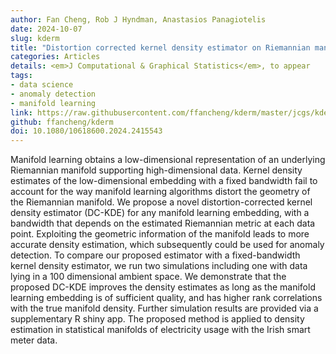 ```yaml
---
author: Fan Cheng, Rob J Hyndman, Anastasios Panagiotelis
date: 2024-10-07
slug: kderm
title: "Distortion corrected kernel density estimator on Riemannian manifolds"
categories: Articles
details: <em>J Computational & Graphical Statistics</em>, to appear
tags:
- data science
- anomaly detection
- manifold learning
link: https://raw.githubusercontent.com/ffancheng/kderm/master/jcgs/kderm_jcgs.pdf
github: ffancheng/kderm
doi: 10.1080/10618600.2024.2415543
---
```


Manifold learning obtains a low-dimensional representation of an underlying Riemannian manifold supporting high-dimensional data. Kernel density estimates of the low-dimensional embedding with a fixed bandwidth fail to account for the way manifold learning algorithms distort the geometry of the Riemannian manifold. We propose a novel distortion-corrected kernel density estimator (DC-KDE) for any manifold learning embedding, with a bandwidth that depends on the estimated Riemannian metric at each data point. Exploiting the geometric information of the manifold leads to more accurate density estimation, which subsequently could be used for anomaly detection. To compare our proposed estimator with a fixed-bandwidth kernel density estimator, we run two simulations including one with data lying in a 100 dimensional ambient space. We demonstrate that the proposed DC-KDE improves the density estimates as long as the manifold learning embedding is of sufficient quality, and has higher rank correlations with the true manifold density. Further simulation results are provided via a supplementary  R shiny app. The proposed method is applied to density estimation in statistical manifolds of electricity usage with the Irish smart meter data.
